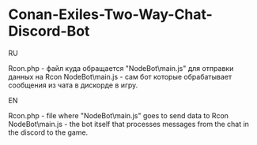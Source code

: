 # Conan-Exiles-Two-Way-Chat-Discord-Bot
RU

Rcon.php - файл куда обращается "NodeBot\main.js" для отправки данных на Rcon
NodeBot\main.js - сам бот которые обрабатывает сообщения из чата в дискорде в игру.

EN

Rcon.php - file where "NodeBot\main.js" goes to send data to Rcon
NodeBot\main.js - the bot itself that processes messages from the chat in the discord to the game.
